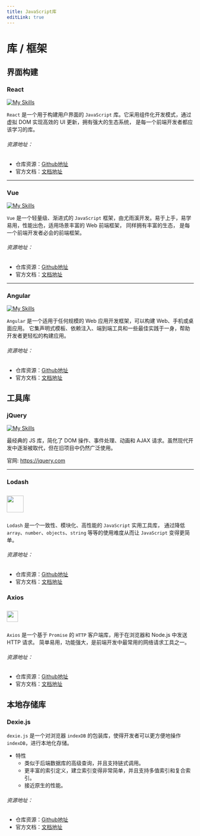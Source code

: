 ```yaml
---
title: JavaScript库
editLink: true
---
```

# 库 / 框架

## 界面构建

### React

[![My Skills](https://skillicons.dev/icons?i=react)](https://skillicons.dev)

`React` 是一个用于构建用户界面的 `JavaScript` 库。它采用组件化开发模式，通过虚拟 DOM 实现高效的 UI 更新，拥有强大的生态系统，
是每一个前端开发者都应该学习的库。

###### 资源地址：  

- 仓库资源：[Github地址](https://github.com/facebook/react)   
- 官方文档：[文档地址](https://zh-hans.react.dev/)

---

### Vue

[![My Skills](https://skillicons.dev/icons?i=vue)](https://skillicons.dev)

`Vue` 是一个轻量级、渐进式的 `JavaScript` 框架，由尤雨溪开发。易于上手，易学易用，性能出色，适用场景丰富的 Web 前端框架，
同样拥有丰富的生态， 是每一个前端开发者必会的前端框架。

###### 资源地址：

- 仓库资源：[Github地址](https://github.com/vuejs/vue)
- 官方文档：[文档地址](https://cn.vuejs.org/)

---

### Angular

[![My Skills](https://skillicons.dev/icons?i=angular)](https://skillicons.dev)

`Angular` 是一个适用于任何规模的 Web 应用开发框架，可以构建 Web、手机或桌面应用。
它集声明式模板、依赖注入、端到端工具和一些最佳实践于一身，帮助开发者更轻松的构建应用。

###### 资源地址：

- 仓库资源：[Github地址](https://github.com/angular/angular)
- 官方文档：[文档地址](https://angular.cn/)


## 工具库

### jQuery

[![My Skills](https://skillicons.dev/icons?i=jquery)](https://skillicons.dev)

最经典的 JS 库，简化了 DOM 操作、事件处理、动画和 AJAX 请求。虽然现代开发中逐渐被取代，但在旧项目中仍然广泛使用。

官网: https://jquery.com

---

### Lodash

<img style="width: 45px;margin: 10px 0" src="https://www.lodashjs.com/img/logo.png">

`Lodash` 是一个一致性、模块化、高性能的 `JavaScript` 实用工具库，
通过降低 `array`、`number`、`objects`、`string` 等等的使用难度从而让 `JavaScript` 变得更简单。

###### 资源地址：
- 仓库资源：[Github地址](https://github.com/lodash/lodash)
- 官方文档：[文档地址](https://www.lodashjs.com/)


### Axios

<img style="height:30px;margin: 10px 0" src="https://www.axios-http.cn/img/logo.png">

`Axios` 是一个基于 `Promise` 的 `HTTP` 客户端库，用于在浏览器和 Node.js 中发送 HTTP 请求。
简单易用，功能强大，是前端开发中最常用的网络请求工具之一。
###### 资源地址：
- 仓库资源：[Github地址](https://github.com/axios/axios)
- 官方文档：[文档地址](https://www.axios-http.cn/)

## 本地存储库

### Dexie.js

`dexie.js` 是一个对浏览器 `indexDB` 的包装库，使得开发者可以更方便地操作 `indexDB`，进行本地化存储。

- 特性
  - 类似于后端数据库的高级查询，并且支持链式调用。
  - 更丰富的索引定义，建立索引变得非常简单，并且支持多值索引和复合索引。
  - 接近原生的性能。
###### 资源地址：
- 仓库资源：[Github地址](https://github.com/dexie/Dexie.js)
- 官方文档：[文档地址](https://dexie.org/)

